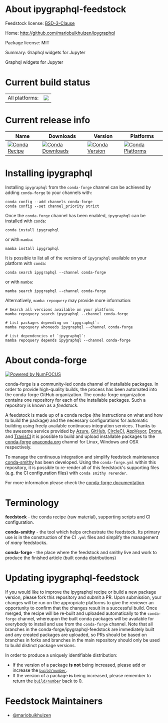 About ipygraphql-feedstock
==========================

Feedstock license: [BSD-3-Clause](https://github.com/conda-forge/ipygraphql-feedstock/blob/main/LICENSE.txt)

Home: http://github.com/mariobuikhuizen/ipygraphql

Package license: MIT

Summary: Graphql widgets for Jupyter

Graphql widgets for Jupyter


Current build status
====================


<table><tr><td>All platforms:</td>
    <td>
      <a href="https://dev.azure.com/conda-forge/feedstock-builds/_build/latest?definitionId=8278&branchName=main">
        <img src="https://dev.azure.com/conda-forge/feedstock-builds/_apis/build/status/ipygraphql-feedstock?branchName=main">
      </a>
    </td>
  </tr>
</table>

Current release info
====================

| Name | Downloads | Version | Platforms |
| --- | --- | --- | --- |
| [![Conda Recipe](https://img.shields.io/badge/recipe-ipygraphql-green.svg)](https://anaconda.org/conda-forge/ipygraphql) | [![Conda Downloads](https://img.shields.io/conda/dn/conda-forge/ipygraphql.svg)](https://anaconda.org/conda-forge/ipygraphql) | [![Conda Version](https://img.shields.io/conda/vn/conda-forge/ipygraphql.svg)](https://anaconda.org/conda-forge/ipygraphql) | [![Conda Platforms](https://img.shields.io/conda/pn/conda-forge/ipygraphql.svg)](https://anaconda.org/conda-forge/ipygraphql) |

Installing ipygraphql
=====================

Installing `ipygraphql` from the `conda-forge` channel can be achieved by adding `conda-forge` to your channels with:

```
conda config --add channels conda-forge
conda config --set channel_priority strict
```

Once the `conda-forge` channel has been enabled, `ipygraphql` can be installed with `conda`:

```
conda install ipygraphql
```

or with `mamba`:

```
mamba install ipygraphql
```

It is possible to list all of the versions of `ipygraphql` available on your platform with `conda`:

```
conda search ipygraphql --channel conda-forge
```

or with `mamba`:

```
mamba search ipygraphql --channel conda-forge
```

Alternatively, `mamba repoquery` may provide more information:

```
# Search all versions available on your platform:
mamba repoquery search ipygraphql --channel conda-forge

# List packages depending on `ipygraphql`:
mamba repoquery whoneeds ipygraphql --channel conda-forge

# List dependencies of `ipygraphql`:
mamba repoquery depends ipygraphql --channel conda-forge
```


About conda-forge
=================

[![Powered by
NumFOCUS](https://img.shields.io/badge/powered%20by-NumFOCUS-orange.svg?style=flat&colorA=E1523D&colorB=007D8A)](https://numfocus.org)

conda-forge is a community-led conda channel of installable packages.
In order to provide high-quality builds, the process has been automated into the
conda-forge GitHub organization. The conda-forge organization contains one repository
for each of the installable packages. Such a repository is known as a *feedstock*.

A feedstock is made up of a conda recipe (the instructions on what and how to build
the package) and the necessary configurations for automatic building using freely
available continuous integration services. Thanks to the awesome service provided by
[Azure](https://azure.microsoft.com/en-us/services/devops/), [GitHub](https://github.com/),
[CircleCI](https://circleci.com/), [AppVeyor](https://www.appveyor.com/),
[Drone](https://cloud.drone.io/welcome), and [TravisCI](https://travis-ci.com/)
it is possible to build and upload installable packages to the
[conda-forge](https://anaconda.org/conda-forge) [anaconda.org](https://anaconda.org/)
channel for Linux, Windows and OSX respectively.

To manage the continuous integration and simplify feedstock maintenance
[conda-smithy](https://github.com/conda-forge/conda-smithy) has been developed.
Using the ``conda-forge.yml`` within this repository, it is possible to re-render all of
this feedstock's supporting files (e.g. the CI configuration files) with ``conda smithy rerender``.

For more information please check the [conda-forge documentation](https://conda-forge.org/docs/).

Terminology
===========

**feedstock** - the conda recipe (raw material), supporting scripts and CI configuration.

**conda-smithy** - the tool which helps orchestrate the feedstock.
                   Its primary use is in the construction of the CI ``.yml`` files
                   and simplify the management of *many* feedstocks.

**conda-forge** - the place where the feedstock and smithy live and work to
                  produce the finished article (built conda distributions)


Updating ipygraphql-feedstock
=============================

If you would like to improve the ipygraphql recipe or build a new
package version, please fork this repository and submit a PR. Upon submission,
your changes will be run on the appropriate platforms to give the reviewer an
opportunity to confirm that the changes result in a successful build. Once
merged, the recipe will be re-built and uploaded automatically to the
`conda-forge` channel, whereupon the built conda packages will be available for
everybody to install and use from the `conda-forge` channel.
Note that all branches in the conda-forge/ipygraphql-feedstock are
immediately built and any created packages are uploaded, so PRs should be based
on branches in forks and branches in the main repository should only be used to
build distinct package versions.

In order to produce a uniquely identifiable distribution:
 * If the version of a package **is not** being increased, please add or increase
   the [``build/number``](https://docs.conda.io/projects/conda-build/en/latest/resources/define-metadata.html#build-number-and-string).
 * If the version of a package **is** being increased, please remember to return
   the [``build/number``](https://docs.conda.io/projects/conda-build/en/latest/resources/define-metadata.html#build-number-and-string)
   back to 0.

Feedstock Maintainers
=====================

* [@mariobuikhuizen](https://github.com/mariobuikhuizen/)

